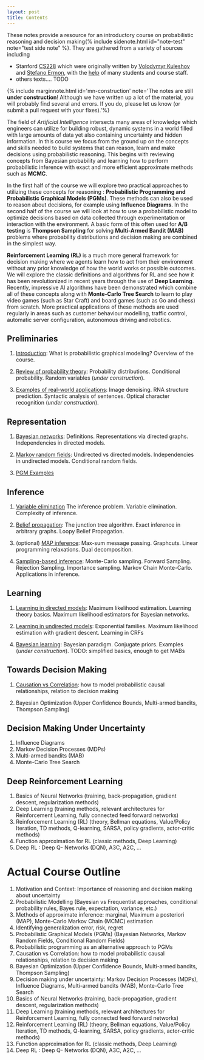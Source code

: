 ```yaml
---
layout: post
title: Contents
---
```

<span class="newthought">These notes</span> provide a resource for an introductory course on probabilistic reasoning and decision making{% include sidenote.html id="note-test" note="test side note" %}.
They are gathered from a variety of sources including
- Stanford [CS228](https://cs228.stanford.edu/) which were originally written by [Volodymyr Kuleshov](http://www.stanford.edu/~kuleshov) and [Stefano Ermon](http://cs.stanford.edu/~ermon/), with the [help](https://github.com/ermongroup/cs228-notes/commits/master) of many students and course staff.
- others texts.... TODO


<!-- TODO : update this note -->
{% include marginnote.html id='mn-construction' note='The notes are still **under construction**! Although we have written up a lot of the material, you will probably find several and errors. If you do, please let us know (or submit a pull request with your fixes).'%}
<!--You too may help make these notes better by submitting your improvements to us via [GitHub](https://github.com/ermongroup/cs228-notes).-->

The field of *Artificial Intelligence* intersects many areas of knowledge which engineers can utilize for building robust, dynamic systems in a world filled with large amounts of data yet also containing uncertainty and hidden information.
In this course we focus from the ground up on the concepts and skills needed to build systems that can reason, learn and make decisions using probabilistic reasoning.
This begins with reviewing concepts from Bayesian probability and learning how to perform probabilistic inference with exact and more efficient approximate methods such as **MCMC**.

In the first half of the course we will explore two practical approaches to utilizing these concepts for reasoning : **Probabilistic Programming and Probabilistic Graphical Models (PGMs)**.
These methods can also be used to reason about decisions, for example using **Influence Diagrams**.
In the second half of the course we will look at how to use a probabilistic model to optimize decisions based on data collected through experimentation or interaction with the environment.
A basic form of this often used for **A/B testing** is **Thompson Sampling** for solving **Multi-Armed Bandit (MAB)** problems where probability distributions and decision making are combined in the simplest way.


**Reinforcement Learning (RL)** is a much more general framework for decision making where we agents learn how to act from their environment without any prior knowledge of how the world works or possible outcomes.
We will explore the classic definitions and algorithms for RL and see how it has been revolutionized in recent years through the use of **Deep Learning**.
Recently, impressive AI algorithms have been demonstrated which combine all of these concepts along with **Monte-Carlo Tree Search** to learn to play video games (such as Star Craft) and board games (such as Go and chess) from scratch.
More practical applications of these methods are used regularly in areas such as customer behaviour modelling, traffic control, automatic server configuration, autonomous driving and robotics.

## Preliminaries

1. [Introduction](preliminaries/introduction/): What is probabilistic graphical modeling? Overview of the course.

2. [Review of probability theory](preliminaries/probabilityreview): Probability distributions. Conditional probability. Random variables (*under construction*).

3. [Examples of real-world applications](preliminaries/applications): Image denoising. RNA structure prediction. Syntactic analysis of sentences. Optical character recognition (*under construction*).

## Representation

1. [Bayesian networks](representation/directed/): Definitions. Representations via directed graphs. Independencies in directed models. 

2. [Markov random fields](representation/undirected/): Undirected vs directed models. Independencies in undirected models. Conditional random fields.

1. [PGM Examples](representation/examples/) 


## Inference

1. [Variable elimination](inference/ve/) The inference problem. Variable elimination. Complexity of inference.

2. [Belief propagation](inference/jt/): The junction tree algorithm. Exact inference in arbitrary graphs. Loopy Belief Propagation.

3. (optional) [MAP inference](inference/map/): Max-sum message passing. Graphcuts. Linear programming relaxations. Dual decomposition. <!-- TODO TODO: shorten this, no need to go into so much detail -->

4. [Sampling-based inference](inference/sampling/): Monte-Carlo sampling. Forward Sampling. Rejection Sampling. Importance sampling. Markov Chain Monte-Carlo. Applications in inference.

<!--5. [Variational inference](inference/variational/): Variational lower bounds. Mean Field. Marginal polytope and its relaxations.-->

## Learning

1. [Learning in directed models](learning/directed/): Maximum likelihood estimation. Learning theory basics. Maximum likelihood estimators for Bayesian networks.

2. [Learning in undirected models](learning/undirected/): Exponential families. Maximum likelihood estimation with gradient descent. Learning in CRFs

<!-- 3. [Learning in latent variable models](learning/latent/): Latent variable models. Gaussian mixture models. Expectation maximization.-->

4. [Bayesian learning](learning/bayesian/): Bayesian paradigm. Conjugate priors. Examples (*under construction*). TODO: simplified basics, enough to get MABs

<!-- 5. [Structure learning](learning/structure/): Chow-Liu algorithm. Akaike information criterion. Bayesian information criterion. Bayesian structure learning (*under construction*).-->

## Towards Decision Making
1. [Causation vs Correlation](causality/): how to model probabilistic causal relationships, relation to decision making  <!-- TODO make causation part short --> 

1. Bayesian Optimization (Upper Confidence Bounds, Multi-armed bandits, Thompson Sampling) 

## Decision Making Under Uncertainty
1. Influence Diagrams
1. Markov Decision Processes (MDPs) <!-- TODO  where does MDP come, before or after IDs and MABs, after? --> 
1. Multi-armed bandits (MAB)
1. Monte-Carlo Tree Search

## Deep Reinforcement Learning
1. Basics of Neural Networks (training, back-propagation, gradient descent, regularization methods)
1. Deep Learning (training methods, relevant architectures for Reinforcement Learning, fully connected feed forward networks)
1. Reinforcement Learning (RL) (theory, Bellman equations, Value/Policy Iteration, TD methods, Q-learning, SARSA, policy gradients, actor-critic methods)
1. Function approximation for RL (classic methods, Deep Learning)
1. Deep RL : Deep Q- Networks (DQN), A3C, A2C, …



<!--1. [The variational autoencoder](extras/vae): Deep generative models. The reparametrization trick. Learning latent visual representations.-->

<!--2. [List of further readings](extras/readings): Structured support vector machines. Bayesian non-parametrics.-->

# Actual Course Outline
1. Motivation and Context: Importance of reasoning and decision making about uncertainty
1. Probabilistic Modelling (Bayesian vs Frequentist approaches, conditional probability rules, Bayes rule, expectation, variance, etc.) 
1. Methods of approximate inference: marginal, Maximum a posteriori (MAP), Monte-Carlo Markov Chain (MCMC) estimation 
1. Identifying generalization error, risk, regret 
1. Probabilistic Graphical Models (PGMs) (Bayesian Networks, Markov Random Fields, Conditional Random Fields) 
1. Probabilistic programming as an alternative approach to PGMs 
1. Causation vs Correlation: how to model probabilistic causal relationships, relation to decision making 
1. Bayesian Optimization (Upper Confidence Bounds, Multi-armed bandits, Thompson Sampling) 
1. Decision making under uncertainty: Markov Decision Processes (MDPs), Influence Diagrams, Multi-armed bandits (MAB), Monte-Carlo Tree Search
1. Basics of Neural Networks (training, back-propagation, gradient descent, regularization methods)
1. Deep Learning (training methods, relevant architectures for Reinforcement Learning, fully connected feed forward networks)
1. Reinforcement Learning (RL) (theory, Bellman equations, Value/Policy Iteration, TD methods, Q-learning, SARSA, policy gradients, actor-critic methods)
1. Function approximation for RL (classic methods, Deep Learning)
1. Deep RL : Deep Q- Networks (DQN), A3C, A2C, …
